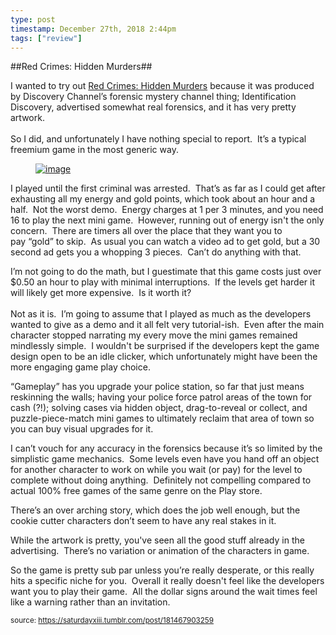```yaml
---
type: post
timestamp: December 27th, 2018 2:44pm
tags: ["review"]
---
```

##Red Crimes: Hidden Murders##
                    
I wanted to try out <a href="https://play.google.com/store/apps/details?id=com.gamaga.RedCrimesHM" target="_blank">Red Crimes: Hidden Murders</a> because it was produced by Discovery Channel’s forensic mystery channel thing; Identification Discovery, advertised somewhat real forensics, and it has very pretty artwork.<br/><br/>So I did, and unfortunately I have nothing special to report.  It’s a typical freemium game in the most generic way.
<a href="https://66.media.tumblr.com/80371f10f451fcf3059e0f5261889e50/tumblr_inline_pkezw2gKyp1rnrp45_1280.jpg" target="_blank" alt="Red Crimes Hidden Murders Screenshot"><figure data-orig-width="2048" data-orig-height="1536" class="tmblr-full"><img src="https://64.media.tumblr.com/80371f10f451fcf3059e0f5261889e50/tumblr_inline_pkezw2gKyp1rnrp45_540.jpg" alt="image" data-orig-width="500" data-orig-height="375"/></figure></a>
I played until the first criminal was arrested.  That’s as far as I could get after exhausting all my energy and gold points, which took about an hour and a half.  Not the worst demo.  Energy charges at 1 per 3 minutes, and you need 16 to play the next mini game.  However, running out of energy isn't the only concern.  There are timers all over the place that they want you to pay “gold” to skip.  As usual you can watch a video ad to get gold, but a 30 second ad gets you a whopping 3 pieces.  Can’t do anything with that.

I’m not going to do the math, but I guestimate that this game costs just over $0.50 an hour to play with minimal interruptions.  If the levels get harder it will likely get more expensive.  Is it worth it?<br/><br/>Not as it is.  I’m going to assume that I played as much as the developers wanted to give as a demo and it all felt very tutorial-ish.  Even after the main character stopped narrating my every move the mini games remained mindlessly simple.  I wouldn't be surprised if the developers kept the game design open to be an idle clicker, which unfortunately might have been the more engaging game play choice.<br/>

“Gameplay” has you upgrade your police station, so far that just means reskinning the walls; having your police force patrol areas of the town for cash (?!); solving cases via hidden object, drag-to-reveal or collect, and puzzle-piece-match mini games to ultimately reclaim that area of town so you can buy visual upgrades for it.  

I can’t vouch for any accuracy in the forensics because it’s so limited by the simplistic game mechanics.  Some levels even have you hand off an object for another character to work on while you wait (or pay) for the level to complete without doing anything.  Definitely not compelling compared to actual 100% free games of the same genre on the Play store.<br/>

There’s an over arching story, which does the job well enough, but the cookie cutter characters don’t seem to have any real stakes in it.  

While the artwork is pretty, you've seen all the good stuff already in the advertising.  There’s no variation or animation of the characters in game.

So the game is pretty sub par unless you’re really desperate, or this really hits a specific niche for you.  Overall it really doesn't feel like the developers want you to play their game.  All the dollar signs around the wait times feel like a warning rather than an invitation.

                
                
                
                
                
                
                                
<small>source: https://saturdayxiii.tumblr.com/post/181467903259</small>